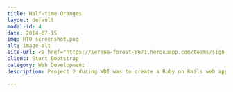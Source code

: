 ```yaml
---
title: Half-time Oranges
layout: default
modal-id: 4
date: 2014-07-15
img: HTO screenshot.png
alt: image-alt
site-url: <a href="https://serene-forest-8671.herokuapp.com/teams/sign_up">Half-time Oranges</a>
client: Start Bootstrap
category: Web Development
description: Project 2 during WDI was to create a Ruby on Rails web app. I wanted to bring together a social media element with one of my great hobbies, 5-a-side football.

---
```


